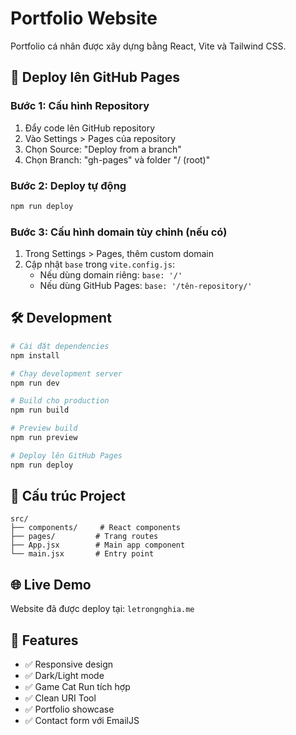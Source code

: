 # Portfolio Website

Portfolio cá nhân được xây dựng bằng React, Vite và Tailwind CSS.

## 🚀 Deploy lên GitHub Pages

### Bước 1: Cấu hình Repository

1. Đẩy code lên GitHub repository
2. Vào Settings > Pages của repository
3. Chọn Source: "Deploy from a branch"
4. Chọn Branch: "gh-pages" và folder "/ (root)"

### Bước 2: Deploy tự động

```bash
npm run deploy
```

### Bước 3: Cấu hình domain tùy chỉnh (nếu có)

1. Trong Settings > Pages, thêm custom domain
2. Cập nhật `base` trong `vite.config.js`:
   - Nếu dùng domain riêng: `base: '/'`
   - Nếu dùng GitHub Pages: `base: '/tên-repository/'`

## 🛠️ Development

```bash
# Cài đặt dependencies
npm install

# Chạy development server
npm run dev

# Build cho production
npm run build

# Preview build
npm run preview

# Deploy lên GitHub Pages
npm run deploy
```

## 📁 Cấu trúc Project

```
src/
├── components/     # React components
├── pages/         # Trang routes
├── App.jsx        # Main app component
└── main.jsx       # Entry point
```

## 🌐 Live Demo

Website đã được deploy tại: `letrongnghia.me`

## 📝 Features

- ✅ Responsive design
- ✅ Dark/Light mode
- ✅ Game Cat Run tích hợp
- ✅ Clean URI Tool
- ✅ Portfolio showcase
- ✅ Contact form với EmailJS
